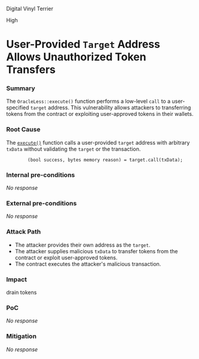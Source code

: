 Digital Vinyl Terrier

High

# User-Provided `Target` Address Allows Unauthorized Token Transfers

### Summary

The `OracleLess::execute()` function performs a low-level `call` to a user-specified `target` address. This vulnerability allows attackers to transferring tokens from the contract or exploiting user-approved tokens in their wallets.



### Root Cause

The [`execute()`](https://github.com/sherlock-audit/2024-11-oku/blob/main/oku-custom-order-types/contracts/automatedTrigger/OracleLess.sol#L240) function calls a user-provided `target` address with arbitrary `txData` without validating the `target` or the transaction.

```solidity
        (bool success, bytes memory reason) = target.call(txData);
```


### Internal pre-conditions

_No response_

### External pre-conditions

_No response_

### Attack Path

-   The attacker provides their own address as the `target`.
-   The attacker supplies malicious `txData` to transfer tokens from the contract or exploit user-approved tokens.
-   The contract executes the attacker's malicious transaction.


### Impact

drain tokens

### PoC

_No response_

### Mitigation

_No response_